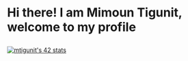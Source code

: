 <h1>
	<p aline="center" width="100%" >
		Hi there! I am Mimoun Tigunit, welcome to my profile
	</p>
</h1>
<a
	aline="center"
	href="https://github.com/oakoudad/badge42"><img src="https://badge.mediaplus.ma/binary/mtigunit" alt="mtigunit's 42 stats" />
</a>
